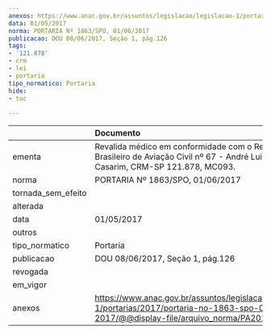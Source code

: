 ```yaml
---
anexos: https://www.anac.gov.br/assuntos/legislacao/legislacao-1/portarias/2017/portaria-no-1863-spo-01-06-2017/@@display-file/arquivo_norma/PA2017-1863.pdf
data: 01/05/2017
norma: PORTARIA Nº 1863/SPO, 01/06/2017
publicacao: DOU 08/06/2017, Seção 1, pág.126
tags:
- '121.878'
- crm
- lei
- portaria
tipo_normatico: Portaria
hide: 
- toc 
 
---
```


|                    | Documento                                                                                                                                            |
|:-------------------|:-----------------------------------------------------------------------------------------------------------------------------------------------------|
| ementa             | Revalida médico em conformidade com o Regulamento Brasileiro de Aviação Civil nº 67 - André Luis Maion Casarim, CRM-SP 121.878, MC093.               |
| norma              | PORTARIA Nº 1863/SPO, 01/06/2017                                                                                                                     |
| tornada_sem_efeito |                                                                                                                                                      |
| alterada           |                                                                                                                                                      |
| data               | 01/05/2017                                                                                                                                           |
| outros             |                                                                                                                                                      |
| tipo_normatico     | Portaria                                                                                                                                             |
| publicacao         | DOU 08/06/2017, Seção 1, pág.126                                                                                                                     |
| revogada           |                                                                                                                                                      |
| em_vigor           |                                                                                                                                                      |
| anexos             | https://www.anac.gov.br/assuntos/legislacao/legislacao-1/portarias/2017/portaria-no-1863-spo-01-06-2017/@@display-file/arquivo_norma/PA2017-1863.pdf |